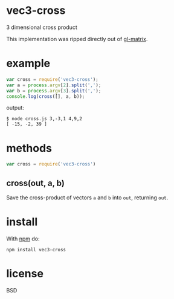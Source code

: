 # vec3-cross

3 dimensional cross product

This implementation was ripped directly out of
[gl-matrix](https://npmjs.org/package/gl-matrix).

# example

``` js
var cross = require('vec3-cross');
var a = process.argv[2].split(',');
var b = process.argv[3].split(',');
console.log(cross([], a, b));
```

output:

```
$ node cross.js 3,-3,1 4,9,2
[ -15, -2, 39 ]
```

# methods

``` js
var cross = require('vec3-cross')
```

## cross(out, a, b)

Save the cross-product of vectors `a` and `b` into `out`, returning `out`.

# install

With [npm](https://npmjs.org) do:

```
npm install vec3-cross
```

# license

BSD
